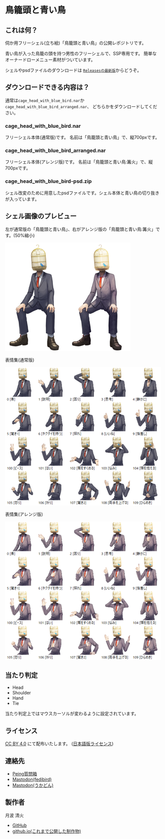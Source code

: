 # 鳥籠頭と青い鳥

## これは何？

伺か用フリーシェル(立ち絵)「鳥籠頭と青い鳥」の公開レポジトリです。

青い鳥が入った鳥籠の頭を持つ男性のフリーシェルで、SSP専用です。
簡単なオーナードローメニュー素材がついています。

シェルやpsdファイルのダウンロードは
[`Releasesの最新版`](https://github.com/tukinami/cage_head_with_blue_bird/releases/latest)からどうぞ。

## ダウンロードできる内容は？

通常は`cage_head_with_blue_bird.nar`か`cage_head_with_blue_bird_arranged.nar`、
どちらかをダウンロードしてください。

### cage\_head\_with\_blue\_bird.nar

フリーシェル本体(通常版)です。
名前は「鳥籠頭と青い鳥」で、縦700pxです。

### cage\_head\_with\_blue\_bird\_arranged.nar

フリーシェル本体(アレンジ版)です。
名前は「鳥籠頭と青い鳥:篝火」で、縦700pxです。

### cage\_head\_with\_blue\_bird-psd.zip

シェル改変のために用意したpsdファイルです。シェル本体と青い鳥の切り抜きが入っています。

## シェル画像のプレビュー

左が通常版の「鳥籠頭と青い鳥」、右がアレンジ版の「鳥籠頭と青い鳥:篝火」です。(50%縮小)

![シェルのプレビュー画像。青い鳥が入った鳥籠の頭を持つ男性のイラスト。2つ並んでおり、左が通常版、右がアレンジ版](doc/preview.png)

表情集(通常版)

![通常版の表情プレビュー画像](doc/preview_expression_normal.png)

表情集(アレンジ版)

![アレンジ版の表情プレビュー画像](doc/preview_expression_arranged.png)

## 当たり判定

- Head
- Shoulder
- Hand
- Tie

当たり判定上ではマウスカーソルが変わるように設定されています。

## ライセンス

[CC BY 4.0](https://creativecommons.org/licenses/by/4.0/) にて配布いたします。
([日本語版ライセンス](https://creativecommons.org/licenses/by/4.0/deed.ja))

## 連絡先

- [Peing質問箱](https://peing.net/ja/tukinami_seika)
- [Mastodon(fedibird)](https://fedibird.com/@tukinami_seika)
- [Mastodon(うかどん)](https://ukadon.shillest.net/@tukinami_seika)

## 製作者

月波 清火

- [GitHub](https://github.com/tukinami)
- [github.io(これまで公開した制作物)](https://tukinami.github.io)
